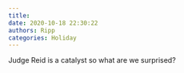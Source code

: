 ```yaml
---
title: 
date: 2020-10-18 22:30:22
authors: Ripp
categories: Holiday
---
```


 Judge Reid is a catalyst so what are we surprised?